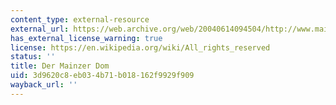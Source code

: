 ```yaml
---
content_type: external-resource
external_url: https://web.archive.org/web/20040614094504/http://www.mainz.de/tourist/index.htm
has_external_license_warning: true
license: https://en.wikipedia.org/wiki/All_rights_reserved
status: ''
title: Der Mainzer Dom
uid: 3d9620c8-eb03-4b71-b018-162f9929f909
wayback_url: ''
---
```

